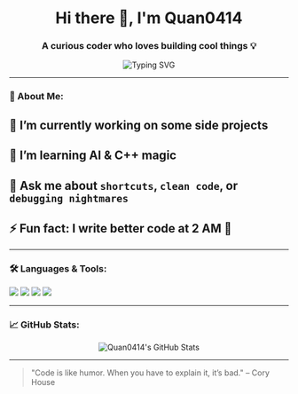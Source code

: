  <h1 align="center">Hi there 👋, I'm Quan0414</h1>
<h3 align="center">A curious coder who loves building cool things 💡</h3>

<p align="center">
  <img src="https://readme-typing-svg.herokuapp.com?font=Fira+Code&weight=500&pause=1000&center=true&vCenter=true&width=435&lines=Welcome+to+my+profile!;I+build+things+with+💻+and+💡;Always+learning+new+stuff+%F0%9F%93%9A" alt="Typing SVG" />
</p>

---

### 🧠 About Me:
## 🔭 I’m currently working on **some side projects**
## 🌱 I’m learning **AI & C++ magic**
## 💬 Ask me about `shortcuts`, `clean code`, or `debugging nightmares`
## ⚡ Fun fact: I write better code at 2 AM 🌙

---

### 🛠️ Languages & Tools:
<p align="left">
  <img src="https://img.shields.io/badge/C++-00599C?style=for-the-badge&logo=c%2B%2B&logoColor=white"/>
  <img src="https://img.shields.io/badge/Python-3776AB?style=for-the-badge&logo=python&logoColor=white"/>
  <img src="https://img.shields.io/badge/Git-F05032?style=for-the-badge&logo=git&logoColor=white"/>
  <img src="https://img.shields.io/badge/VSCode-007ACC?style=for-the-badge&logo=visual-studio-code&logoColor=white"/>
</p>

---

### 📈 GitHub Stats:
<p align="center">
  <img src="https://github-readme-stats.vercel.app/api?username=Quan0414&show_icons=true&theme=tokyonight" alt="Quan0414's GitHub Stats"/>
</p>



---


> "Code is like humor. When you have to explain it, it’s bad." – Cory House

